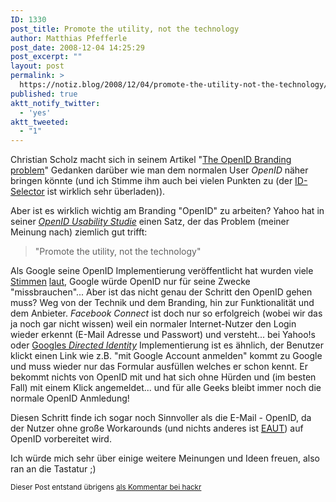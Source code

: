 ```yaml
---
ID: 1330
post_title: Promote the utility, not the technology
author: Matthias Pfefferle
post_date: 2008-12-04 14:25:29
post_excerpt: ""
layout: post
permalink: >
  https://notiz.blog/2008/12/04/promote-the-utility-not-the-technology/
published: true
aktt_notify_twitter:
  - 'yes'
aktt_tweeted:
  - "1"
---
```

Christian Scholz macht sich in seinem Artikel "<a href="http://mrtopf.de/blog/web20/the-openid-branding-problem/">The OpenID Branding problem</a>" Gedanken darüber wie man dem normalen User <em>OpenID</em> näher bringen könnte (und ich Stimme ihm auch bei vielen Punkten zu (der <a href="https://www.idselector.com/">ID-Selector</a> ist wirklich sehr überladen)).

Aber ist es wirklich wichtig am Branding "OpenID" zu arbeiten? Yahoo hat in seiner <em><a href="http://developer.yahoo.com/openid/bestpractices.html">OpenID Usability Studie</a></em> einen Satz, der das Problem (meiner Meinung nach) ziemlich gut trifft: 

<blockquote>"Promote the utility, not the technology"</blockquote>

Als Google seine OpenID Implementierung veröffentlicht hat wurden viele <a href="http://www.agenturblog.de/2008-10/google-wird-openid-provider/">Stimmen</a> <a href="http://thenextweb.com/2008/10/30/google-openid-fail/">laut</a>, Google würde OpenID nur für seine Zwecke "missbrauchen"... Aber ist das nicht genau der Schritt den OpenID gehen muss? Weg von der Technik und dem Branding, hin zur Funktionalität und dem Anbieter. <em>Facebook Connect</em> ist doch nur so erfolgreich (wobei wir das ja noch gar nicht wissen) weil ein normaler Internet-Nutzer den Login wieder erkennt (E-Mail Adresse und Passwort) und versteht... bei Yahoo!s oder <a href="http://pixelsebi.com/2008-10-31/google-openid-already-works-nearly-everywhere/">Googles <em>Directed Identity</em></a> Implementierung ist es ähnlich, der Benutzer klickt einen Link wie z.B. "mit Google Account anmelden" kommt zu Google und muss wieder nur das Formular ausfüllen welches er schon kennt. Er bekommt nichts von OpenID mit und hat sich ohne Hürden und (im besten Fall) mit einem Klick angemeldet... und für alle Geeks bleibt immer noch die normale OpenID Anmledung!

Diesen Schritt finde ich sogar noch Sinnvoller als die E-Mail - OpenID, da der Nutzer ohne große Workarounds (und nichts anderes ist <abbr title="Email Address to URL Translation"><a href="http://eaut.org/">EAUT</a></abbr>) auf OpenID vorbereitet wird.

Ich würde mich sehr über einige weitere Meinungen und Ideen freuen, also ran an die Tastatur ;)

<small>Dieser Post entstand übrigens <a href="http://hackr.de/2008/12/03/die-finger-verbranding#comment-4163247">als Kommentar bei hackr</a></small>